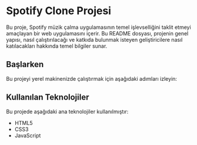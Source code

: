 <!DOCTYPE html>
<html lang="tr">
<head>
    <meta charset="UTF-8">
    <meta name="viewport" content="width=device-width, initial-scale=1.0">
    <title>Spotify Clone Projesi README</title>
</head>
<body>
    <h1>Spotify Clone Projesi</h1>
    <p>Bu proje, Spotify müzik çalma uygulamasının temel işlevselliğini taklit etmeyi amaçlayan bir web uygulamasını içerir. Bu README dosyası, projenin genel yapısı, nasıl çalıştırılacağı ve katkıda bulunmak isteyen geliştiricilere nasıl katılacakları hakkında temel bilgiler sunar.</p>
    <h2>Başlarken</h2>
    <p>Bu projeyi yerel makinenizde çalıştırmak için aşağıdaki adımları izleyin:</p>
    <h2>Kullanılan Teknolojiler</h2>
    <p>Bu projede aşağıdaki ana teknolojiler kullanılmıştır:</p>
    <ul>
        <li>HTML5</li>
        <li>CSS3</li>
        <li>JavaScript</li>
    </ul>
</body>
</html>
